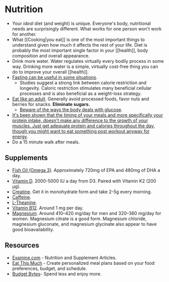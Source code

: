 # Nutrition

- Your *ideal* diet (and weight) is unique. Everyone's body, nutritional needs are surprisingly different. What works for one person won't work for another.
- What [[Cooking|you eat]] is one of the most important things to understand given how much it affects the rest of your life. Diet is probably the most important single factor in your [[health]], body composition and overall appearance.
- Drink more water. Water regulates virtually every bodily process in some way. Drinking more water is a simple, virtually cost-free thing you can do to improve your overall [[health]].
- [Fasting can be useful in some situations](https://www.reddit.com/r/productivity/comments/6demoi/why_you_should_try_intermittent_fasting_mood/).
  - Studies suggest a strong link between calorie restriction and longevity. Caloric restriction stimulates many beneficial cellular processes and is also beneficial as a weight-loss strategy.
- [Eat like an adult](https://thefitness.wiki/improving-your-diet/). Generally avoid processed foods, favor nuts and berries for snacks. **Eliminate sugars.**
  - [Beware of the ways the body deals with glucose](https://www.sumapositiva.com/p/curva-glucosa).
- [It's been shown that the timing of your meals and more specifically your protein intake, doesn't make any difference to the growth of your muscles. Just get adequate protein and calories throughout the day, though you might want to eat something post workout anyway for energy](https://www.reddit.com/r/leangains/comments/9fxkof/if_you_eat_a_big_preworkout_meal_do_you_need_to/).
- Do a 15 minute walk after meals.

## Supplements

- [Fish Oil (Omega 3)](https://examine.com/supplements/fish-oil/). Approximately 720mg of EPA and 480mg of DHA a day.
- [Vitamin D](https://examine.com/supplements/vitamin-d/). 2000-5000 IU a day from D3. Paired with Vitamin K2 (200 µg).
- [Creatine](https://examine.com/supplements/creatine/). Get it in monohydrate form and take 2-5g every morning.
- [Caffeine](https://examine.com/supplements/caffeine/).
- [L-Theanine](https://lorienpsych.com/2021/01/31/l-theanine/).
- [Vitamin B12](http://web.archive.org/web/20240729032244/https://examine.com/supplements/vitamin-b12/). Around 1 mg per day.
- [Magnesium](https://examine.com/supplements/magnesium/). Around 410–420 mg/day for men and 320–360 mg/day for women. Magnesium citrate is a good form. Magnesium chloride, magnesium gluconate, and magnesium glycinate also appear to have good bioavailability.

## Resources

- [Examine.com](https://examine.com/) - Nutrition and Supplement Articles.
- [Eat This Much](https://www.eatthismuch.com/) - Create personalized meal plans based on your food preferences, budget, and schedule.
- [Budget Bytes](https://www.budgetbytes.com/)- Spend less and enjoy more.
